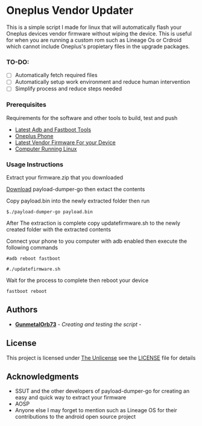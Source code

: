 # Oneplus Vendor Updater

This is a simple script I made for linux that will automatically flash your Oneplus devices vendor firmware without wiping the device. This is useful for when you are running a custom rom such as Lineage Os or Crdroid which cannot include Oneplus's propietary files in the upgrade packages.

### TO-DO:
- [ ] Automatically fetch required files
- [ ] Automatically setup work environment and reduce human intervention
- [ ] Simplify process and reduce steps needed

### Prerequisites

Requirements for the software and other tools to build, test and push 
- [Latest Adb and Fastboot Tools](https://developer.android.com/studio/releases/platform-tools#downloads)
- [Oneplus Phone](https://www.oneplus.com/store/phone)
- [Latest Vendor Firmware For your Device](https://www.oneplus.com/global/support/softwareupgrade)
- [Computer Running Linux](#)

### Usage Instructions

Extract your firmware.zip that you downloaded

  [Download](https://github.com/ssut/payload-dumper-go/releases) payload-dumper-go then extact the contents

Copy payload.bin into the newly extracted folder then run
  
  ```$./payload-dumper-go payload.bin```

  After The extraction is complete copy updatefirmware.sh to the newly created folder with the extracted contents

  Connect your phone to you computer with adb enabled then execute the following commands
  
  ```#adb reboot fastboot```
  
  ```#./updatefirmware.sh```

  Wait for the process to complete then reboot your device
  
  ```fastboot reboot```


## Authors

  - [**GunmetalOrb73**](https://github.com/GunmetalOrb73) - *Creating and testing the script* -
    


## License

This project is licensed under [The Unlicense](LICENSE) see the [LICENSE](LICENSE) file for
details

## Acknowledgments

  - SSUT and the other developers of payload-dumper-go for creating an easy and quick way to extract your firmware
  - AOSP
  - Anyone else I may forget to mention such as Lineage OS for their contributions to the android open source project

